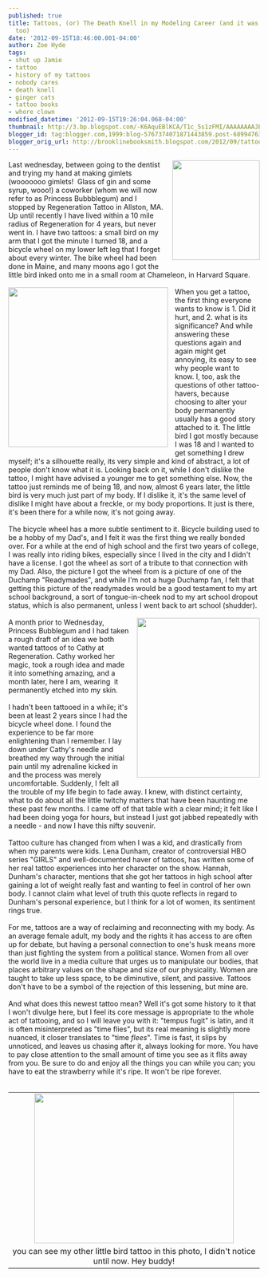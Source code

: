 ```yaml
---
published: true
title: Tattoos, (or) The Death Knell in my Modeling Career (and it was going so well,
  too)
date: '2012-09-15T18:46:00.001-04:00'
author: Zoe Hyde
tags:
- shut up Jamie
- tattoo
- history of my tattoos
- nobody cares
- death knell
- ginger cats
- tattoo books
- whore clown
modified_datetime: '2012-09-15T19:26:04.068-04:00'
thumbnail: http://3.bp.blogspot.com/-K6AquEBlKCA/T1c_5s1zFMI/AAAAAAAAJE4/LSVvETQ93Xw/s72-c/literary+tattoos+book.jpg
blogger_id: tag:blogger.com,1999:blog-5767374071871443859.post-6899476352434453543
blogger_orig_url: http://brooklinebooksmith.blogspot.com/2012/09/tattoos-or-death-knell-in-my-modeling.html
---
```


<div class="separator" style="clear: both; text-align: center;"><a href="http://3.bp.blogspot.com/-K6AquEBlKCA/T1c_5s1zFMI/AAAAAAAAJE4/LSVvETQ93Xw/s1600/literary+tattoos+book.jpg" imageanchor="1" style="clear: right; float: right; margin-bottom: 1em; margin-left: 1em;"><img border="0" height="200" src="http://3.bp.blogspot.com/-K6AquEBlKCA/T1c_5s1zFMI/AAAAAAAAJE4/LSVvETQ93Xw/s200/literary+tattoos+book.jpg" width="175" /></a></div>Last wednesday, between going to the dentist and trying my hand at making gimlets (wooooooo gimlets! &nbsp;Glass of gin and some syrup, wooo!) a coworker (whom we will now refer to as Princess Bubbblegum) and I stopped by Regeneration Tattoo in Allston, MA. Up until recently I have lived within a 10 mile radius of Regeneration for 4 years, but never went in. I have two tattoos: a small bird on my arm that I got the minute I turned 18, and a bicycle wheel on my lower left leg that I forget about every winter. The bike wheel had been done in Maine, and many moons ago I got the little bird inked onto me in a small room at Chameleon, in Harvard Square.<br /><br /><a href="http://ecx.images-amazon.com/images/I/51fvWU6jP-L._SL500_AA300_.jpg" imageanchor="1" style="clear: left; float: left; margin-bottom: 1em; margin-right: 1em;"><img border="0" height="320" src="http://ecx.images-amazon.com/images/I/51fvWU6jP-L._SL500_AA300_.jpg" width="320" /></a>When you get a tattoo, the first thing everyone wants to know is 1. Did it hurt, and 2. what is its significance? And while answering these questions again and again might get annoying, its easy to see why people want to know. I, too, ask the questions of other tattoo-havers, because choosing to alter your body permanently usually has a good story attached to it. The little bird I got mostly because I was 18 and I wanted to get something I drew myself; it's a silhouette really, its very simple and kind of abstract, a lot of people don't know what it is. Looking back on it, while I don't dislike the tattoo, I might have advised a younger me to get something else. Now, the tattoo just reminds me of being 18, and now, almost&nbsp;6 years later, the little bird is very much just part of my body. If I dislike it, it's the same level of dislike I might have about a freckle, or my body&nbsp;proportions. It just is there, it's been there for a while now, it's not going away.<br /><br />The bicycle wheel has a more subtle sentiment to it. Bicycle building used to be a hobby of my Dad's, and I felt it was the first thing we really bonded over. For a while at the end of high school and the first two years of college, I was really into riding bikes, especially since I lived in the city and I didn't have a license. I got the wheel as sort of a tribute to that connection with my Dad. Also, the picture I got the wheel from is a picture of one of the Duchamp "Readymades", and while I'm not a huge Duchamp fan, I felt that getting this picture of the readymades&nbsp;would be a good testament to my art school background, a sort of tongue-in-cheek nod to my art school dropout status, which is also permanent, unless I went back to art school (shudder).<br /><br /><div class="separator" style="clear: both; text-align: center;"><a href="http://images.betterworldbooks.com/192/Tattoo-Bible-9781929133840.jpg" imageanchor="1" style="clear: right; float: right; margin-bottom: 1em; margin-left: 1em;"><img border="0" height="320" src="http://images.betterworldbooks.com/192/Tattoo-Bible-9781929133840.jpg" width="246" /></a></div>A month prior to Wednesday, Princess Bubblegum and I had taken a rough draft of an idea we both wanted tattoos of to Cathy at Regeneration. Cathy worked her magic, took a rough idea and made it into something amazing, and a month later, here I am, wearing &nbsp;it permanently etched into my skin.<br /><br />I hadn't been tattooed in a while; it's been at least 2 years since I had the bicycle wheel done. I found the experience to be far more enlightening than I remember. I lay down under Cathy's needle and breathed my way through the initial pain until my adrenaline kicked in and the process was merely uncomfortable. Suddenly, I felt all the trouble of my life begin to fade away. I knew, with distinct certainty, what to do about all the little twitchy matters that have been haunting me these past few months. I came off of that table with a clear mind; it felt like I had been doing yoga for hours, but instead I just got jabbed repeatedly with a needle - and now I have this nifty souvenir.<br /><br />Tattoo culture has changed from when I was a kid, and drastically from when my parents were kids. Lena Dunham, creator of controversial HBO series "GIRLS" and well-documented haver of tattoos, has written some of her real tattoo experiences into her character on the show. Hannah, Dunham's character, mentions that she got her tattoos in high school after gaining a lot of weight really fast and wanting to feel in control of her own body. I cannot claim what level of truth this quote reflects in regard to Dunham's personal experience, but I think for a lot of women, its sentiment rings true.<br /><br />For me, tattoos are a way of&nbsp;reclaiming&nbsp;and reconnecting with my body. As an average female adult, my body and the rights it has access to are often up for debate, but having a personal connection to one's husk means more than just fighting the system from a political stance. Women from all over the world live in a media culture that urges us to manipulate our bodies, that places arbitrary values on the shape and size of our physicality. Women are taught to take up less space, to be&nbsp;diminutive, silent, and passive. Tattoos don't have to be a symbol of the rejection of this lessening, but mine are.<br /><br />And what does this newest tattoo mean? Well it's got some history to it that I won't divulge here, but I feel its core message is appropriate to the whole act of tattooing, and so I will leave you with it: "tempus fugit" is latin, and it is often misinterpreted as "time flies", but its real meaning is slightly more nuanced, it closer translates to "time <i>flees</i>". Time is fast, it slips by unnoticed, and leaves us chasing after it, always looking for more. You have to pay close attention to the small amount of time you see as it flits away from you. Be sure to do and enjoy all the things you can while you can; you have to eat the strawberry while it's ripe. It won't be ripe forever.<br /><br /><table align="center" cellpadding="0" cellspacing="0" class="tr-caption-container" style="margin-left: auto; margin-right: auto; text-align: center;"><tbody><tr><td style="text-align: center;"><a href="http://3.bp.blogspot.com/-H4-wbvZLXzQ/UFUDe22_cPI/AAAAAAAAAKA/UgIMUFYetu8/s1600/IMG_5547.jpg" imageanchor="1" style="margin-left: auto; margin-right: auto;"><img border="0" height="300" src="http://3.bp.blogspot.com/-H4-wbvZLXzQ/UFUDe22_cPI/AAAAAAAAAKA/UgIMUFYetu8/s400/IMG_5547.jpg" width="400" /></a></td></tr><tr><td class="tr-caption" style="text-align: center;">you can see my other little bird tattoo in this photo, I&nbsp;didn't&nbsp;notice until now. Hey buddy!</td></tr></tbody></table><br /><br />